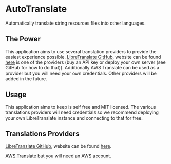 # AutoTranslate
Automatically translate string resources files into other languages.

## The Power
This application aims to use several translation providers to provide the easiest experience possible. [LibreTranslate GitHub](https://github.com/LibreTranslate/LibreTranslate), website can be found [here](https://libretranslate.com/) is one of the providers (buy an API key or deploy your own server (see GitHub for how to do that)). Additionally AWS Translate can be used as a provider but you will need your own credentials. Other providers will be added in the future.

## Usage
This application aims to keep is self free and MIT licensed. The various translations providers will need credentials so we recommend deploying your own LibreTranslate instance and connecting to that for free.

## Translations Providers
[LibreTranslate GitHub](https://github.com/LibreTranslate/LibreTranslate), website can be found [here](https://libretranslate.com/).

[AWS Translate](https://aws.amazon.com/translate/) but you will need an AWS account.
